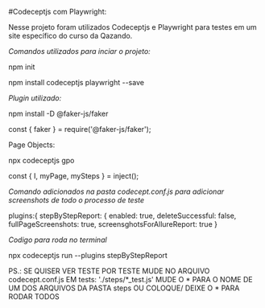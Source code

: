 #Codeceptjs com Playwright:

Nesse projeto foram utilizados Codeceptjs e Playwright para testes em um site específico do curso da Qazando.

*Comandos utilizados para inciar o projeto:*

npm init

npm install codeceptjs playwright --save

*Plugin utilizado:*

npm install -D @faker-js/faker

const { faker } = require('@faker-js/faker');

Page Objects:

npx codeceptjs gpo

const { I, myPage, mySteps } = inject();

*Comando adicionados na pasta codecept.conf.js para adicionar screenshots de todo o processo de teste*

plugins:{
    stepByStepReport: {
      enabled: true,
      deleteSuccessful: false,
      fullPageScreenshots: true,
      screensghotsForAllureReport: true
    }
    
*Codigo para roda no terminal*

npx codeceptjs run --plugins stepByStepReport

PS.: SE QUISER VER TESTE POR TESTE MUDE NO ARQUIVO codecept.conf.js EM tests: './steps/*_test.js' MUDE O * PARA O NOME DE UM DOS ARQUIVOS DA PASTA steps OU COLOQUE/ DEIXE O * PARA RODAR TODOS

